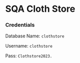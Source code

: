 # SQA Cloth Store


### Credentials
Database Name: `clothstore`

Username: `clothstore`

Pass: `Clothstore2023.`
